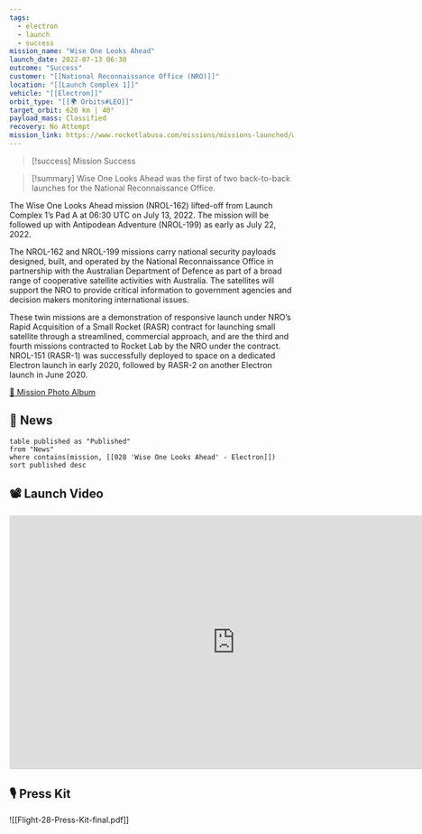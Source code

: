 ```yaml
---
tags:
  - electron
  - launch
  - success
mission_name: "Wise One Looks Ahead"
launch_date: 2022-07-13 06:30
outcome: "Success"
customer: "[[National Reconnaissance Office (NRO)]]"
location: "[[Launch Complex 1]]"
vehicle: "[[Electron]]"
orbit_type: "[[🌍 Orbits#LEO]]"
target_orbit: 620 km | 40°
payload_mass: Classified
recovery: No Attempt
mission_link: https://www.rocketlabusa.com/missions/missions-launched/wise-one-looks-ahead/
---
```

>[!success] Mission Success

>[!summary]
Wise One Looks Ahead was the first of two back-to-back launches for the National Reconnaissance Office. 
>
The Wise One Looks Ahead mission (NROL-162) lifted-off from Launch Complex 1’s Pad A at 06:30 UTC on July 13, 2022. The mission will be followed up with Antipodean Adventure (NROL-199) as early as July 22, 2022.
>
The NROL-162 and NROL-199 missions carry national security payloads designed, built, and operated by the National Reconnaissance Office in partnership with the Australian Department of Defence as part of a broad range of cooperative satellite activities with Australia. The satellites will support the NRO to provide critical information to government agencies and decision makers monitoring international issues.
>
These twin missions are a demonstration of responsive launch under NRO’s Rapid Acquisition of a Small Rocket (RASR) contract for launching small satellite through a streamlined, commercial approach, and are the third and fourth missions contracted to Rocket Lab by the NRO under the contract. NROL-151 (RASR-1) was successfully deployed to space on a dedicated Electron launch in early 2020, followed by RASR-2 on another Electron launch in June 2020.

[📸 Mission Photo Album](https://www.flickr.com/photos/rocketlab/albums/72177720301774032/)

## 📰 News
```dataview
table published as "Published"
from "News"
where contains(mission, [[028 'Wise One Looks Ahead' - Electron]])
sort published desc
```

## 📽️ Launch Video

<iframe width="800" height="450" src="https://www.youtube.com/embed/f6Nphz4f9oY" title="Rocket Lab&#39;s Electron - Wise One Looks Ahead Mission" frameborder="0" allow="accelerometer; autoplay; clipboard-write; encrypted-media; gyroscope; picture-in-picture; web-share" referrerpolicy="strict-origin-when-cross-origin" allowfullscreen></iframe>     

## 🎙️ Press Kit

![[Flight-28-Press-Kit-final.pdf]]
